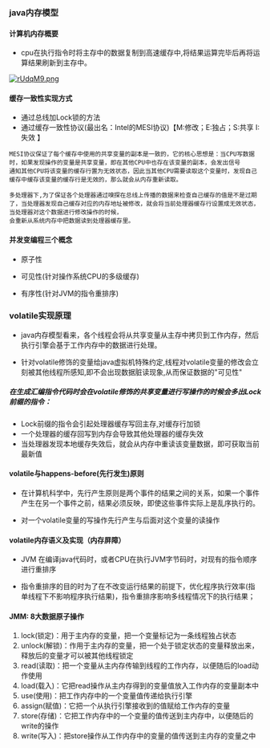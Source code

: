 ### java内存模型

#### 计算机内存概要

- cpu在执行指令时将主存中的数据复制到高速缓存中,将结果运算完毕后再将运算结果刷新到主存中。

[![rUdqM9.png](https://s3.ax1x.com/2020/12/20/rUdqM9.png)](https://imgchr.com/i/rUdqM9)

#### 缓存一致性实现方式

- 通过总线加Lock锁的方法
- 通过缓存一致性协议(最出名：Intel的MESI协议)【M:修改；E:独占；S:共享 I:失效 】

````
MESI协议保证了每个缓存中使用的共享变量的副本是一致的，它的核心思想是：当CPU写数据时，如果发现操作的变量是共享变量，即在其他CPU中也存在该变量的副本，会发出信号
通知其他CPU将该变量的缓存行置为无效状态，因此当其他CPU需要读取这个变量时，发现自己缓存中缓存该变量的缓存行是无效的，那么就会从内存重新读取。

多处理器下,为了保证各个处理器通过嗅探在总线上传播的数据来检查自己缓存的值是不是过期了，当处理器发现自己缓存对应的内存地址被修改，就会将当前处理器缓存行设置成无效状态，当处理器对这个数据进行修改操作的时候，
会重新从系统内存中把数据读到处理器缓存里。
````

#### 并发变编程三个概念

- 原子性

- 可见性(针对操作系统CPU的多级缓存)

- 有序性(针对JVM的指令重排序)

### volatile实现原理

- java内存模型看来，各个线程会将从共享变量从主存中拷贝到工作内存，然后执行引擎会基于工作内存中的数据进行处理。

- 针对volatile修饰的变量给java虚拟机特殊约定,线程对volatile变量的修改会立刻被其他线程所感知,即不会出现数据脏读现象,从而保证数据的"可见性"

##### 在生成汇编指令代码时会在volatile修饰的共享变量进行写操作的时候会多出Lock前缀的指令：

- Lock前缀的指令会引起处理器缓存写回主存,对缓存行加锁
- 一个处理器的缓存回写到内存会导致其他处理器的缓存失效
- 当处理器发现本地缓存失效后，就会从内存中重读该变量数据，即可获取当前最新值

#### volatile与happens-before(先行发生)原则

- 在计算机科学中，先行产生原则是两个事件的结果之间的关系，如果一个事件产生在另一个事件之前，结果必须反映，即使这些事件实际上是乱序执行的。

- 对一个volatile变量的写操作先行产生与后面对这个变量的读操作

#### volatile内存语义及实现（内存屏障）

- JVM 在编译java代码时，或者CPU在执行JVM字节码时，对现有的指令顺序进行重排序

- 指令重排序的目的时为了在不改变运行结果的前提下，优化程序执行效率(指单线程下不影响程序执行结果)，指令重排序影响多线程情况下的执行结果；

#### JMM: 8大数据原子操作

1. lock(锁定)：用于主内存的变量，把一个变量标记为一条线程独占状态
2. unlock(解锁)：作用于主内存的变量，把一个处于锁定状态的变量释放出来，释放后的变量才可以被其他线程锁定
3. read(读取)：把一个变量从主内存传输到线程的工作内存，以便随后的load动作使用
4. load(载入)：它把read操作从主内存得到的变量值放入工作内存的变量副本中
5. use(使用)：把工作内存中的一个变量值传递给执行引擎
6. assign(赋值)：它把一个从执行引擎接收到的值赋给工作内存的变量
7. store(存储)：它把工作内存中的一个变量的值传送到主内存中，以便随后的write的操作
8. write(写入)：把store操作从工作内存中的变量的值传送到主内存的变量之中

         